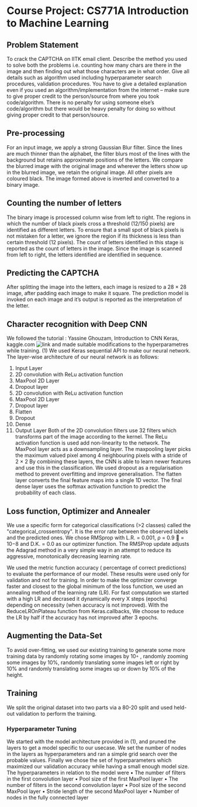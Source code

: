 # Course Project: CS771A Introduction to Machine Learning

## Problem Statement 

To crack the CAPTCHA on IITK email client. Describe the method you used to solve both the problems i.e. counting how many chars are there in the image and then finding out what those characters are in what order. Give all details such as algorithm used including hyperparameter search procedures, validation procedures. You have to give a detailed explanation even if you used an algorithm/implementation from the internet – make sure to give proper credit to the person/source from where you took code/algorithm. There is no penalty for using someone else’s code/algorithm but there would be heavy penalty for doing so without giving proper credit to that person/source.

## Pre-processing 

For an input image, we apply a strong Gaussian Blur filter. Since the lines are much thinner than the
alphabet, the filter blurs most of the lines with the background but retains approximate positions of
the letters.
We compare the blurred image with the original image and wherever the letters show up in the blurred
image, we retain the original image. All other pixels are coloured black.
The image formed above is inverted and converted to a binary image.

## Counting the number of letters

The binary image is processed column wise from left to right. The regions in which the number of
black pixels cross a threshold (12/150 pixels) are identified as different letters. To ensure that a small
spot of black pixels is not mistaken for a letter, we ignore the region if its thickness is less than certain
threshold (12 pixels). The count of letters identified in this stage is reported as the count of letters in
the image. Since the image is scanned from left to right, the letters identified are identified in sequence.

## Predicting the CAPTCHA

After splitting the image into the letters, each image is resized to a 28 × 28 image, after padding each
image to make it square. The prediction model is invoked on each image and it’s output is reported as
the interpretation of the letter.

## Character recognition with Deep CNN

We followed the tutorial : Yassine Ghouzam, Introduction to CNN Keras, kaggle.com ![link](https://www.kaggle.com/yassineghouzam/introduction-to-cnn-keras-0-997-top-6) and
made suitable modifications to the hyperparametres while training. (1)
We used Keras sequential API to make our neural network. The layer-wise architecture of our neural
network is as follows:
1. Input Layer
2. 2D convolution with ReLu activation function
3. MaxPool 2D Layer
4. Dropout layer
5. 2D convolution with ReLu activation function
6. MaxPool 2D Layer
7. Dropout layer
8. Flatten
9. Dropout
10. Dense
11. Output Layer
Both of the 2D convolution filters use 32 filters which transforms part of the image according to the
kernel. The ReLu activation function is used add non-linearity to the network.
The MaxPool layer acts as a downsampling layer. The maxpooling layer picks the maximum valued
pixel among 4 neighbouring pixels with a stride of 2 × 2
By combining these layers, the CNN is able to learn newer features and use this in the classification.
We used dropout as a regularisation method to prevent overfitting and improve generalisation.
The flatten layer converts the final feature maps into a single 1D vector.
The final dense layer uses the softmax activation function to predict the probability of each class.

## Loss function, Optimizer and Annealer

We use a specific form for categorical classifications (>2 classes) called the "categorical_crossentropy".
It is the error rate between the observed labels and the predicted ones.
We chose RMSprop with L.R. = 0.001, ρ = 0.9  = 10−8
and D.K. = 0.0 as our optimizer function.
The RMSProp update adjusts the Adagrad method in a very simple way in an attempt to reduce its
aggressive, monotonically decreasing learning rate.

We used the metric function accuracy ( percentage of correct predictions) to evaluate the performance
of our model. These results were used only for validation and not for training.
In order to make the optimizer converge faster and closest to the global minimum of the loss function,
we used an annealing method of the learning rate (LR).
For fast computation we started with a high LR and decrased it dynamically every X steps (epochs)
depending on necessity (when accuracy is not improved).
With the ReduceLROnPlateau function from Keras.callbacks, We choose to reduce the LR by
half if the accuracy has not improved after 3 epochs.

## Augmenting the Data-Set

To avoid over-fitting, we used our existing training to generate some more training data by randomly
rotating some images by 10◦
, randomly zooming some images by 10%, randomly translating some
images left or right by 10% and randomly translating some images up or down by 10% of the height.

## Training
We split the original dataset into two parts via a 80-20 split and used held-out validation to perform
the training.

### Hyperparameter Tuning

We started with the model architecture provided in (1), and pruned the layers to get a model specific
to our usecase. We set the number of nodes in the layers as hyperparameters and ran a simple grid
search over the probable values. Finally we chose the set of hyperparameters which maximized our
validation accuracy while having a small enough model size. The hyperparameters in relation to the
model were
• The number of filters in the first convolution layer
• Pool size of the first MaxPool layer
• The number of filters in the second convolution layer
• Pool size of the second MaxPool layer
• Stride length of the second MaxPool layer
• Number of nodes in the fully connected layer
